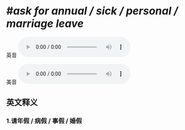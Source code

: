 # ***\#ask for annual / sick / personal / marriage leave*** 
英音
<audio src="./media/ask for annual   sick   personal   marriage leave1_AAC.aac" controls="controls"></audio>

美音
<audio src="./media/ask for annual   sick   personal  marriage leave2_AAC.aac" controls="controls"></audio>



  

英文释义
---
### 1.**请年假 / 病假 / 事假 / 婚假**  


